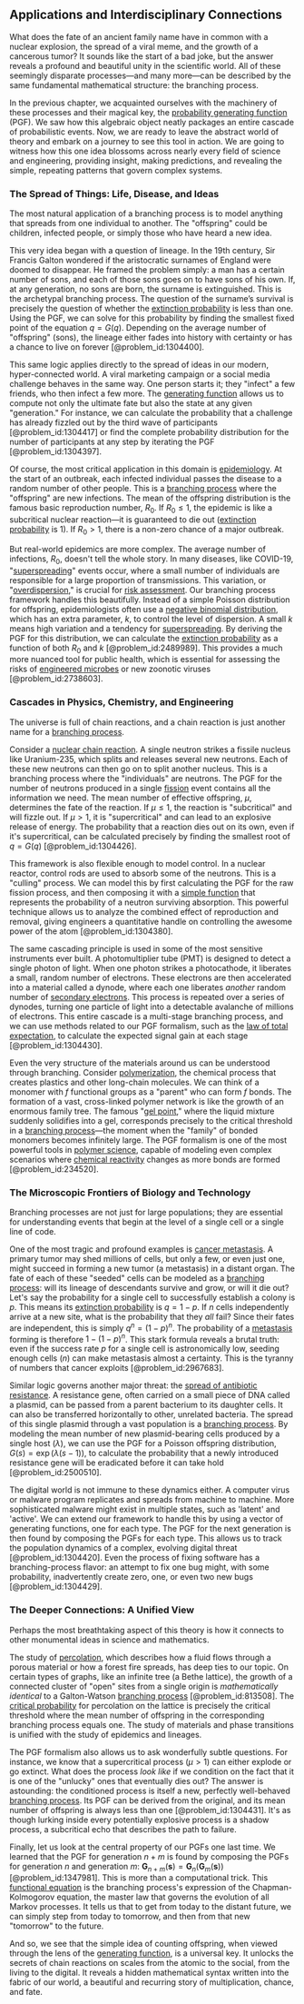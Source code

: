 ## Applications and Interdisciplinary Connections

What does the fate of an ancient family name have in common with a nuclear explosion, the spread of a viral meme, and the growth of a cancerous tumor? It sounds like the start of a bad joke, but the answer reveals a profound and beautiful unity in the scientific world. All of these seemingly disparate processes—and many more—can be described by the same fundamental mathematical structure: the branching process.

In the previous chapter, we acquainted ourselves with the machinery of these processes and their magical key, the [probability generating function](@article_id:154241) (PGF). We saw how this algebraic object neatly packages an entire cascade of probabilistic events. Now, we are ready to leave the abstract world of theory and embark on a journey to see this tool in action. We are going to witness how this one idea blossoms across nearly every field of science and engineering, providing insight, making predictions, and revealing the simple, repeating patterns that govern complex systems.

### The Spread of Things: Life, Disease, and Ideas

The most natural application of a branching process is to model anything that spreads from one individual to another. The "offspring" could be children, infected people, or simply those who have heard a new idea.

This very idea began with a question of lineage. In the 19th century, Sir Francis Galton wondered if the aristocratic surnames of England were doomed to disappear. He framed the problem simply: a man has a certain number of sons, and each of those sons goes on to have sons of his own. If, at any generation, no sons are born, the surname is extinguished. This is the archetypal branching process. The question of the surname’s survival is precisely the question of whether the [extinction probability](@article_id:262331) is less than one. Using the PGF, we can solve for this probability by finding the smallest fixed point of the equation $q = G(q)$. Depending on the average number of "offspring" (sons), the lineage either fades into history with certainty or has a chance to live on forever [@problem_id:1304400].

This same logic applies directly to the spread of ideas in our modern, hyper-connected world. A viral marketing campaign or a social media challenge behaves in the same way. One person starts it; they "infect" a few friends, who then infect a few more. The [generating function](@article_id:152210) allows us to compute not only the ultimate fate but also the state at any given "generation." For instance, we can calculate the probability that a challenge has already fizzled out by the third wave of participants [@problem_id:1304417] or find the complete probability distribution for the number of participants at any step by iterating the PGF [@problem_id:1304397].

Of course, the most critical application in this domain is [epidemiology](@article_id:140915). At the start of an outbreak, each infected individual passes the disease to a random number of other people. This is a [branching process](@article_id:150257) where the "offspring" are new infections. The mean of the offspring distribution is the famous basic reproduction number, $R_0$. If $R_0 \le 1$, the epidemic is like a subcritical nuclear reaction—it is guaranteed to die out ([extinction probability](@article_id:262331) is 1). If $R_0 > 1$, there is a non-zero chance of a major outbreak.

But real-world epidemics are more complex. The average number of infections, $R_0$, doesn't tell the whole story. In many diseases, like COVID-19, "[superspreading](@article_id:201718)" events occur, where a small number of individuals are responsible for a large proportion of transmissions. This variation, or "[overdispersion](@article_id:263254)," is crucial for [risk assessment](@article_id:170400). Our branching process framework handles this beautifully. Instead of a simple Poisson distribution for offspring, epidemiologists often use a [negative binomial distribution](@article_id:261657), which has an extra parameter, $k$, to control the level of dispersion. A small $k$ means high variation and a tendency for [superspreading](@article_id:201718). By deriving the PGF for this distribution, we can calculate the [extinction probability](@article_id:262331) as a function of both $R_0$ and $k$ [@problem_id:2489989]. This provides a much more nuanced tool for public health, which is essential for assessing the risks of [engineered microbes](@article_id:193286) or new zoonotic viruses [@problem_id:2738603].

### Cascades in Physics, Chemistry, and Engineering

The universe is full of chain reactions, and a chain reaction is just another name for a [branching process](@article_id:150257).

Consider a [nuclear chain reaction](@article_id:267267). A single neutron strikes a fissile nucleus like Uranium-235, which splits and releases several new neutrons. Each of these new neutrons can then go on to split another nucleus. This is a branching process where the "individuals" are neutrons. The PGF for the number of neutrons produced in a single [fission](@article_id:260950) event contains all the information we need. The mean number of effective offspring, $\mu$, determines the fate of the reaction. If $\mu \le 1$, the reaction is "subcritical" and will fizzle out. If $\mu > 1$, it is "supercritical" and can lead to an explosive release of energy. The probability that a reaction dies out on its own, even if it's supercritical, can be calculated precisely by finding the smallest root of $q = G(q)$ [@problem_id:1304426].

This framework is also flexible enough to model control. In a nuclear reactor, control rods are used to absorb some of the neutrons. This is a "culling" process. We can model this by first calculating the PGF for the raw fission process, and then composing it with a [simple function](@article_id:160838) that represents the probability of a neutron surviving absorption. This powerful technique allows us to analyze the combined effect of reproduction and removal, giving engineers a quantitative handle on controlling the awesome power of the atom [@problem_id:1304380].

The same cascading principle is used in some of the most sensitive instruments ever built. A photomultiplier tube (PMT) is designed to detect a single photon of light. When one photon strikes a photocathode, it liberates a small, random number of electrons. These electrons are then accelerated into a material called a dynode, where each one liberates *another* random number of [secondary electrons](@article_id:160641). This process is repeated over a series of dynodes, turning one particle of light into a detectable avalanche of millions of electrons. This entire cascade is a multi-stage branching process, and we can use methods related to our PGF formalism, such as the [law of total expectation](@article_id:267435), to calculate the expected signal gain at each stage [@problem_id:1304430].

Even the very structure of the materials around us can be understood through branching. Consider [polymerization](@article_id:159796), the chemical process that creates plastics and other long-chain molecules. We can think of a monomer with $f$ functional groups as a "parent" who can form $f$ bonds. The formation of a vast, cross-linked polymer network is like the growth of an enormous family tree. The famous "[gel point](@article_id:199186)," where the liquid mixture suddenly solidifies into a gel, corresponds precisely to the critical threshold in a [branching process](@article_id:150257)—the moment when the "family" of bonded monomers becomes infinitely large. The PGF formalism is one of the most powerful tools in [polymer science](@article_id:158710), capable of modeling even complex scenarios where [chemical reactivity](@article_id:141223) changes as more bonds are formed [@problem_id:234520].

### The Microscopic Frontiers of Biology and Technology

Branching processes are not just for large populations; they are essential for understanding events that begin at the level of a single cell or a single line of code.

One of the most tragic and profound examples is [cancer metastasis](@article_id:153537). A primary tumor may shed millions of cells, but only a few, or even just one, might succeed in forming a new tumor (a metastasis) in a distant organ. The fate of each of these "seeded" cells can be modeled as a [branching process](@article_id:150257): will its lineage of descendants survive and grow, or will it die out? Let's say the probability for a single cell to successfully establish a colony is $p$. This means its [extinction probability](@article_id:262331) is $q = 1-p$. If $n$ cells independently arrive at a new site, what is the probability that they *all* fail? Since their fates are independent, this is simply $q^n = (1-p)^n$. The probability of a [metastasis](@article_id:150325) forming is therefore $1 - (1-p)^n$. This stark formula reveals a brutal truth: even if the success rate $p$ for a single cell is astronomically low, seeding enough cells ($n$) can make metastasis almost a certainty. This is the tyranny of numbers that cancer exploits [@problem_id:2967683].

Similar logic governs another major threat: the [spread of antibiotic resistance](@article_id:151434). A resistance gene, often carried on a small piece of DNA called a plasmid, can be passed from a parent bacterium to its daughter cells. It can also be transferred horizontally to other, unrelated bacteria. The spread of this single plasmid through a vast population is a [branching process](@article_id:150257). By modeling the mean number of new plasmid-bearing cells produced by a single host ($\lambda$), we can use the PGF for a Poisson offspring distribution, $G(s) = \exp(\lambda(s-1))$, to calculate the probability that a newly introduced resistance gene will be eradicated before it can take hold [@problem_id:2500510].

The digital world is not immune to these dynamics either. A computer virus or malware program replicates and spreads from machine to machine. More sophisticated malware might exist in multiple states, such as 'latent' and 'active'. We can extend our framework to handle this by using a vector of generating functions, one for each type. The PGF for the next generation is then found by composing the PGFs for each type. This allows us to track the population dynamics of a complex, evolving digital threat [@problem_id:1304420]. Even the process of fixing software has a branching-process flavor: an attempt to fix one bug might, with some probability, inadvertently create zero, one, or even two new bugs [@problem_id:1304429].

### The Deeper Connections: A Unified View

Perhaps the most breathtaking aspect of this theory is how it connects to other monumental ideas in science and mathematics.

The study of [percolation](@article_id:158292), which describes how a fluid flows through a porous material or how a forest fire spreads, has deep ties to our topic. On certain types of graphs, like an infinite tree (a Bethe lattice), the growth of a connected cluster of "open" sites from a single origin is *mathematically identical* to a Galton-Watson [branching process](@article_id:150257) [@problem_id:813508]. The [critical probability](@article_id:181675) for percolation on the lattice is precisely the critical threshold where the mean number of offspring in the corresponding branching process equals one. The study of materials and phase transitions is unified with the study of epidemics and lineages.

The PGF formalism also allows us to ask wonderfully subtle questions. For instance, we know that a supercritical process ($\mu > 1$) can either explode or go extinct. What does the process *look like* if we condition on the fact that it is one of the "unlucky" ones that eventually dies out? The answer is astounding: the conditioned process is itself a new, perfectly well-behaved [branching process](@article_id:150257). Its PGF can be derived from the original, and its mean number of offspring is always less than one [@problem_id:1304431]. It's as though lurking inside every potentially explosive process is a shadow process, a subcritical echo that describes the path to failure.

Finally, let us look at the central property of our PGFs one last time. We learned that the PGF for generation $n+m$ is found by composing the PGFs for generation $n$ and generation $m$: $\mathbf{G}_{n+m}(\mathbf{s}) = \mathbf{G}_{n}(\mathbf{G}_{m}(\mathbf{s}))$ [@problem_id:1347981]. This is more than a computational trick. This [functional equation](@article_id:176093) is the branching process's expression of the Chapman-Kolmogorov equation, the master law that governs the evolution of all Markov processes. It tells us that to get from today to the distant future, we can simply step from today to tomorrow, and then from that new "tomorrow" to the future.

And so, we see that the simple idea of counting offspring, when viewed through the lens of the [generating function](@article_id:152210), is a universal key. It unlocks the secrets of chain reactions on scales from the atomic to the social, from the living to the digital. It reveals a hidden mathematical syntax written into the fabric of our world, a beautiful and recurring story of multiplication, chance, and fate.